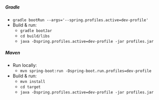 ##### Gradle
* `gradle bootRun --args='--spring.profiles.active=dev-profile'`
* Build & run:
    * `gradle bootJar`
    * `cd build/libs`
    * `java -Dspring.profiles.active=dev-profile -jar profiles.jar`

##### Maven
* Run locally:
    * `mvn spring-boot:run -Dspring-boot.run.profiles=dev-profile`
* Build & run:
    * `mvn install`
    * `cd target`
    * `java -Dspring.profiles.active=dev-profile -jar profiles.jar`

